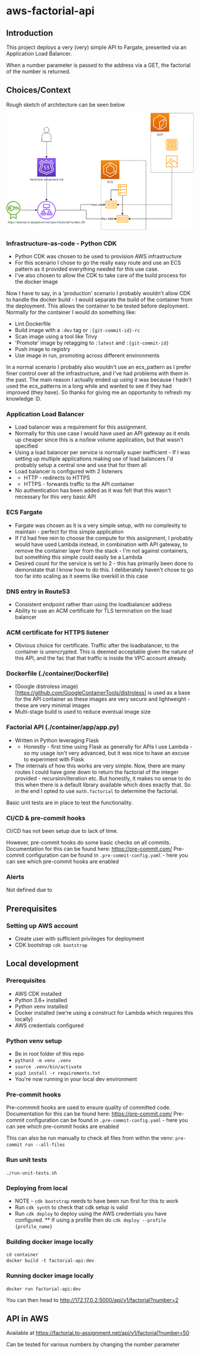 # aws-factorial-api

## Introduction
This project deploys a very (very) simple API to Fargate, presented via an Application Load Balancer.

When a number parameter is passed to the address via a GET, the factorial of the number is returned.

## Choices/Context

Rough sketch of architecture can be seen below

![architecture](architecture/images/aws-factorial-api.drawio.png)

### Infrastructure-as-code - Python CDK
* Python CDK was chosen to be used to provision AWS infrastructure
* For this scenario I chose to go the really easy route and use an ECS pattern as it provided everything needed for this use case.
* I've also chosen to allow the CDK to take care of the build process for the docker image

Now I have to say, in a 'production' scenario I probably wouldn't allow CDK to handle the docker build - I would separate the build of the container from the deployment. This allows the container to be tested before deployment. Normally for the container I would do something like:
* Lint Dockerfile
* Build image with a `:dev` tag or `:{git-commit-id}-rc`
* Scan image using a tool like Trivy
* 'Promote' image by retagging to `:latest` and `:{git-commit-id}`
* Push image to registry
* Use image in run, promoting across different environments

In a normal scenario I probably also wouldn't use an ecs_pattern as I prefer finer control over all the infrastructure, and I've had problems with them in the past. The main reason I actually ended up using it was because I hadn't used the ecs_patterns in a long while and wanted to see if they had improved (they have). So thanks for giving me an opportunity to refresh my knowledge :D.

### Application Load Balancer
* Load balancer was a requirement for this assignment.
* Normally for this use case I would have used an API gateway as it ends up cheaper since this is a no/low volume application, but that wasn't specified
* Using a load balancer per service is normally super inefficient - If I was setting up multiple applications making use of load balancers I'd probably setup a central one and use that for them all
* Load balancer is configured with 2 listeners
* * HTTP - redirects to HTTPS
* * HTTPS - forwards traffic to the API container
* No authentication has been added as it was felt that this wasn't necessary for this very basic API

### ECS Fargate
* Fargate was chosen as it is a very simple setup, with no complexity to maintain - perfect for this simple application
* If I'd had free rein to choose the compute for this assignment, I probably would have used Lambda instead, in combination with API gateway, to remove the container layer from the stack - I'm not against containers, but something this simple could easily be a Lambda
* Desired count for the service is set to 2 - this has primarily been done to demonstate that I know how to do this. I deliberately haven't chose to go too far into scaling as it seems like overkill in this case

### DNS entry in Route53
* Consistent endpoint rather than using the loadbalancer address
* Ability to use an ACM certificate for TLS termination on the load balancer

### ACM certificate for HTTPS listener
* Obvious choice for certificate. Traffic after the loadbalancer, to the container is unencrypted. This is deemed acceptable given the nature of this API, and the fac that that traffic is inside the VPC account already.

### Dockerfile (./container/Dockerfile)
* (Google distroless image)[https://github.com/GoogleContainerTools/distroless] is used as a base for the API container as these images are very secure and lightweight - these are very minimal images
* Multi-stage build is used to reduce eventual image size

### Factorial API (./container/app/app.py)
* Written in Python leveraging Flask
* * Honestly - first time using Flask as generally for APIs I use Lambda - so my usage isn't very advanced, but it was nice to have an excuse to experiment with Flask
* The internals of how this works are very simple. Now, there are many routes I could have gone down to return the factorial of the integer provided - recursion/iteration etc. But honestly, it makes no sense to do this when there is a default library available which does exactly that. So in the end I opted to use `math.factorial` to determine the factorial.

Basic unit tests are in place to test the functionality.

### CI/CD & pre-commit hooks
CI/CD has not been setup due to lack of time.

However, pre-commit hooks do some basic checks on all commits. Documentation for this can be found here: https://pre-commit.com/
Pre-commit configuration can be found in `.pre-commit-config.yaml` - here you can see which pre-commit hooks are enabled

### Alerts
Not defined due to

## Prerequisites
### Setting up AWS account
* Create user with sufficient privileges for deployment
* CDK bootstrap `cdk bootstrap`

## Local development
### Prerequisites
* AWS CDK installed
* Python 3.6+ installed
* Python venv installed
* Docker installed (we're using a construct for Lambda which requires this locally)
* AWS credentials configured

### Python venv setup
* Be in root folder of this repo
* `python3 -m venv .venv`
* `source .venv/bin/activate`
* `pip3 install -r requirements.txt`
* You're now running in your local dev environment

### Pre-commit hooks
Pre-commmit hooks are used to ensure quality of committed code. Documentation for this can be found here: https://pre-commit.com/
Pre-commit configuration can be found in `.pre-commit-config.yaml` - here you can see which pre-commit hooks are enabled

This can also be run manually to check all files from within the venv: `pre-commit run --all-files`

### Run unit tests
```
./run-unit-tests.sh
```

### Deploying from local
* NOTE - `cdk bootstrap` needs to have been run first for this to work
* Run `cdk synth` to check that cdk setup is valid
* Run `cdk deploy` to deploy using the AWS credentials you have configured.
** If using a profile then do `cdk deploy --profile {profile_name}`

### Building docker image locally
```
cd container
docker build -t factorial-api:dev
```

### Running docker image locally
```
docker run factorial-api:dev
```
You can then head to http://172.17.0.2:5000/api/v1/factorial?number=2

## API in AWS
Available at https://factorial.to-assignment.net/api/v1/factorial?number=50

Can be tested for various numbers by changing the number parameter
